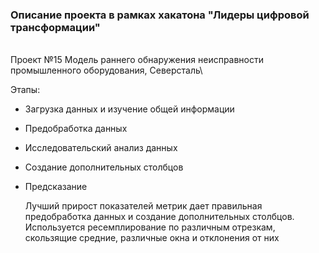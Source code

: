 ### Описание проекта в рамках хакатона "Лидеры цифровой трансформации"
\
Проект №15 Модель раннего обнаружения неисправности промышленного оборудования, Северсталь\

Этапы:
- Загрузка данных и изучение общей информации
- Предобработка данных
- Исследовательский анализ данных
- Создание дополнительных столбцов
- Предсказание

  Лучший прирост показателей метрик дает правильная предобработка данных и создание дополнительных столбцов.\
  Используется ресемплирование по различным отрезкам, скользящие средние, различные окна и отклонения от них

